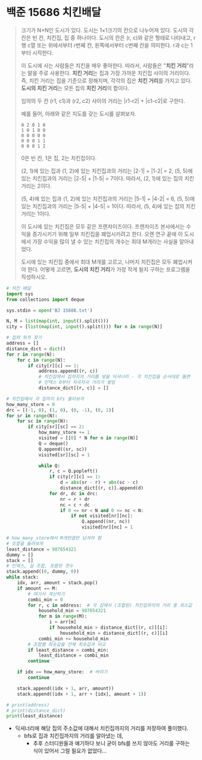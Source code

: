 # 백준 15686 치킨배달

> 크기가 N×N인 도시가 있다. 도시는 1×1크기의 칸으로 나누어져 있다. 도시의 각 칸은 빈 칸, 치킨집, 집 중 하나이다. 도시의 칸은 (r, c)와 같은 형태로 나타내고, r행 c열 또는 위에서부터 r번째 칸, 왼쪽에서부터 c번째 칸을 의미한다. r과 c는 1부터 시작한다.
>
> 이 도시에 사는 사람들은 치킨을 매우 좋아한다. 따라서, 사람들은 "**치킨 거리**"라는 말을 주로 사용한다. **치킨 거리**는 집과 가장 가까운 치킨집 사이의 거리이다. 즉, 치킨 거리는 집을 기준으로 정해지며, 각각의 집은 **치킨 거리**를 가지고 있다. **도시의 치킨 거리**는 모든 집의 **치킨 거리**의 합이다.
>
> 임의의 두 칸 (r1, c1)과 (r2, c2) 사이의 거리는 |r1-r2| + |c1-c2|로 구한다.
>
> 예를 들어, 아래와 같은 지도를 갖는 도시를 살펴보자.
>
> ```
> 0 2 0 1 0
> 1 0 1 0 0
> 0 0 0 0 0
> 0 0 0 1 1
> 0 0 0 1 2
> ```
>
> 0은 빈 칸, 1은 집, 2는 치킨집이다.
>
> (2, 1)에 있는 집과 (1, 2)에 있는 치킨집과의 거리는 |2-1| + |1-2| = 2, (5, 5)에 있는 치킨집과의 거리는 |2-5| + |1-5| = 7이다. 따라서, (2, 1)에 있는 집의 치킨 거리는 2이다.
>
> (5, 4)에 있는 집과 (1, 2)에 있는 치킨집과의 거리는 |5-1| + |4-2| = 6, (5, 5)에 있는 치킨집과의 거리는 |5-5| + |4-5| = 1이다. 따라서, (5, 4)에 있는 집의 치킨 거리는 1이다.
>
> 이 도시에 있는 치킨집은 모두 같은 프랜차이즈이다. 프렌차이즈 본사에서는 수익을 증가시키기 위해 일부 치킨집을 폐업시키려고 한다. 오랜 연구 끝에 이 도시에서 가장 수익을 많이 낼 수 있는  치킨집의 개수는 최대 M개라는 사실을 알아내었다.
>
> 도시에 있는 치킨집 중에서 최대 M개를 고르고, 나머지 치킨집은 모두 폐업시켜야 한다. 어떻게 고르면, **도시의 치킨 거리**가 가장 작게 될지 구하는 프로그램을 작성하시오.

```python
# 치킨 배달
import sys
from collections import deque

sys.stdin = open('BJ 15686.txt')

N, M = list(map(int, input().split()))
city = [list(map(int, input().split())) for n in range(N)]

# 집의 위치 찾기
address = []
distance_dict = dict()
for r in range(N):
    for c in range(N):
        if city[r][c] == 1:
            address.append((r, c))
            # 치킨집에서 집까지의 거리를 넣을 딕셔너리 - 각 치킨집을 순서대로 돌면
            # 인덱스 0부터 차곡차곡 거리가 쌓임
            distance_dict[(r, c)] = []

# 치킨집에서 각 집까지 bfs 돌아보자
how_many_store = 0
drc = [(-1, 0), (1, 0), (0, -1), (0, 1)]
for sr in range(N):
    for sc in range(N):
        if city[sr][sc] == 2:
            how_many_store += 1
            visited = [[0] * N for n in range(N)]
            Q = deque()
            Q.append((sr, sc))
            visited[sr][sc] = 1

            while Q:
                r, c = Q.popleft()
                if city[r][c] == 1:
                    d = abs(sr - r) + abs(sc - c)
                    distance_dict[(r, c)].append(d)
                for dr, dc in drc:
                    nr = r + dr
                    nc = c + dc
                    if 0 <= nr < N and 0 <= nc < N:
                        if not visited[nr][nc]:
                            Q.append((nr, nc))
                            visited[nr][nc] = 1

# how_many_store에서 M개만큼만 남겨야 함
# 조합을 돌려보자
least_distance = 987654321
dummy = []
stack = []
# 인덱스, 실 조합, 포함된 갯수
stack.append((0, dummy, 0))
while stack:
    idx, arr, amount = stack.pop()
    if amount == M:
        # 여기서 계산하기
        combi_min = 0
        for r, c in address:  # 각 집에서 (조합된) 치킨집까지의 거리 중 최소값 구하기
            household_min = 987654321
            for m in range(M):
                i = arr[m]
                if household_min > distance_dict[(r, c)][i]:
                    household_min = distance_dict[(r, c)][i]
            combi_min += household_min
        # 조합별 최솟값을 전체 최솟값과 비교
        if least_distance > combi_min:
            least_distance = combi_min
        continue

    if idx == how_many_store:  # 버리기
        continue

    stack.append((idx + 1, arr, amount))
    stack.append((idx + 1, arr + [idx], amount + 1))

# print(address)
# print(distance_dict)
print(least_distance)
```

- 딕셔너리에 해당 집의 주소값에 대해서 치킨집까지의 거리를 저장하여 풀이했다.
  - bfs로 집과 치킨집까지의 거리를 알아냈는 데,
    - 추후 스터디원들과 얘기하다 보니 굳이 bfs를 쓰지 않아도 거리를 구하는 식이 있어서 그럴 필요가 없었다...